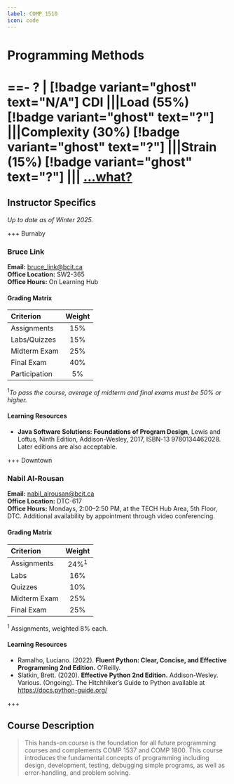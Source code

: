 ```yaml
---
label: COMP 1510
icon: code
---
```

# Programming Methods
==- ? | [!badge variant="ghost" text="N/A"] CDI
|||Load (55%)
[!badge variant="ghost" text="?"]
|||Complexity (30%)
[!badge variant="ghost" text="?"]
|||Strain (15%)
[!badge variant="ghost" text="?"]
|||
[...what?](/cdi)
===

## Instructor Specifics
*Up to date as of Winter 2025.*

+++ Burnaby
### Bruce Link

**Email:**              bruce_link@bcit.ca\
**Office Location:**    SW2-365\
**Office Hours:** On Learning Hub

#### Grading Matrix

| Criterion                  | Weight
| :---                       | :---:
| Assignments                | 15%
| Labs/Quizzes               | 15%
| Midterm Exam               | 25%
| Final Exam                 | 40%
| Participation              | 5%

$^1$*To pass the course, average of midterm and final exams must be 50% or higher.*

#### Learning Resources
* **Java Software Solutions: Foundations of Program Design**, Lewis and Loftus, Ninth Edition, Addison-Wesley, 2017, ISBN-13 9780134462028. Later editions are also acceptable.

+++ Downtown
### Nabil Al-Rousan

**Email:**              nabil_alrousan@bcit.ca\
**Office Location:**    DTC-617\
**Office Hours:** Mondays, 2:00–2:50 PM, at the TECH Hub Area, 5th Floor, DTC. Additional availability by appointment through video conferencing.

#### Grading Matrix

| Criterion                  | Weight
| :---                       | :---:
| Assignments                | 24%$^1$
| Labs                       | 16%
| Quizzes                    | 10%
| Midterm Exam               | 25%
| Final Exam                 | 25%

$^1$ Assignments, weighted 8% each.

#### Learning Resources

* Ramalho, Luciano. (2022). **Fluent Python: Clear, Concise, and Effective Programming 2nd Edition.** O'Reilly.
* Slatkin, Brett. (2020). **Effective Python 2nd Edition.** Addison-Wesley.
    Various. (Ongoing). The Hitchhiker’s Guide to Python available at https://docs.python-guide.org/

+++

###

## Course Description
> This hands-on course is the foundation for all future programming courses and complements COMP 1537 and COMP 1800. This course introduces the fundamental concepts of programming including design, development, testing, debugging simple programs, as well as error-handling, and problem solving.